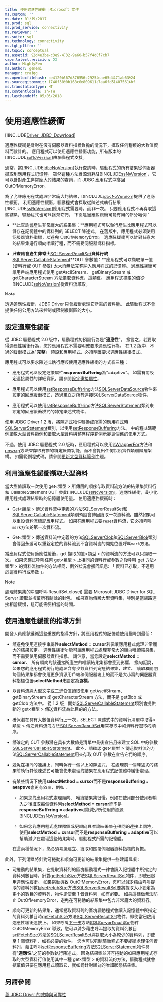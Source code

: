 ```yaml
---
title: 使用適應性緩衝 |Microsoft 文件
ms.custom: ''
ms.date: 01/19/2017
ms.prod: sql
ms.prod_service: connectivity
ms.reviewer: ''
ms.suite: sql
ms.technology: connectivity
ms.tgt_pltfrm: ''
ms.topic: conceptual
ms.assetid: 92d4e3be-c3e9-4732-9a60-b57f4d0f7cb7
caps.latest.revision: 53
author: MightyPen
ms.author: genemi
manager: craigg
ms.openlocfilehash: ae4120b567d876556c29254eae65d4471ab63924
ms.sourcegitcommit: 1740f3090b168c0e809611a7aa6fd514075616bf
ms.translationtype: MT
ms.contentlocale: zh-TW
ms.lasthandoff: 05/03/2018
---
```

# <a name="using-adaptive-buffering"></a>使用適應性緩衝
[!INCLUDE[Driver_JDBC_Download](../../includes/driver_jdbc_download.md)]

  適應性緩衝是針對在沒有伺服器資料指標負擔的情況下，擷取任何種類的大數值資料而設計的。 應用程式可以使用適應性緩衝功能，所有版本的[!INCLUDE[ssNoVersion](../../includes/ssnoversion_md.md)]由驅動程式支援。  
  
 通常，當[!INCLUDE[jdbcNoVersion](../../includes/jdbcnoversion_md.md)]執行查詢時，驅動程式的所有結果從伺服器擷取到應用程式記憶體。 雖然這種方法資源消耗降[!INCLUDE[ssNoVersion](../../includes/ssnoversion_md.md)]，它可以針對產生非常龐大的結果的查詢，而 JDBC 應用程式中擲回 OutOfMemoryError。  
  
 為了允許應用程式處理非常龐大的結果，[!INCLUDE[jdbcNoVersion](../../includes/jdbcnoversion_md.md)]提供了適應性緩衝。 利用適應性緩衝，驅動程式會擷取從陳述式執行結果[!INCLUDE[ssNoVersion](../../includes/ssnoversion_md.md)]應用程式需要時，而非一次。 只要應用程式不再存取這些結果，驅動程式也可以捨棄它們。 下面是適應性緩衝可能有用的部分範例：  
  
-   **此查詢會產生非常龐大的結果集：**應用程式可以執行產生比應用程式可以儲存在記憶體中的資料列的 SELECT 陳述式。 在舊版中，應用程式必須使用伺服器資料指標，以避免 OutOfMemoryError。 適應性緩衝可以針對任意大的結果集進行順向唯讀行程，而不需要伺服器資料指標。  
  
-   **此查詢會產生非常大**[SQLServerResultSet](../../connect/jdbc/reference/sqlserverresultset-class.md)**資料行或**[SQLServerCallableStatement](../../connect/jdbc/reference/sqlservercallablestatement-class.md)**OUT 參數值：**應用程式可以擷取單一值 (資料行或 OUT 參數) 太大而無法完整納入應用程式的記憶體。         適應性緩衝可讓用戶端應用程式使用 getAsciiStream、 getBinaryStream 或 getCharacterStream 方法擷取資料流，這類值。 應用程式擷取的值從[!INCLUDE[ssNoVersion](../../includes/ssnoversion_md.md)]從資料流讀取。  
  
> [!NOTE]  
>  透過適應性緩衝，JDBC Driver 只會緩衝處理它所需的資料量。 此驅動程式不會提供任何公用方法來控制或限制緩衝區的大小。  
  
## <a name="setting-adaptive-buffering"></a>設定適應性緩衝  
 從 JDBC 驅動程式 2.0 版中，驅動程式的預設行為是"**適應性**"。 換言之，若要取得適應性緩衝行為，您的應用程式不需要明確要求適應性行為。 在 1.2 版中，不過的緩衝模式為"**完整**」 預設和應用程式，必須明確要求適應性緩衝模式。  
  
 應用程式可以要求陳述式執行應該使用適應性緩衝的方式有三種：  
  
-   應用程式可以設定連接屬性**responseBuffering**為"adaptive"。 如需有關設定連接屬性的詳細資訊，請參閱[設定連接屬性](../../connect/jdbc/setting-the-connection-properties.md)。  
  
-   應用程式可以使用[setResponseBuffering](../../connect/jdbc/reference/setresponsebuffering-method-sqlserverdatasource.md)方法[SQLServerDataSource](../../connect/jdbc/reference/sqlserverdatasource-class.md)物件來設定的回應緩衝模式，透過建立之所有連接[SQLServerDataSource](../../connect/jdbc/reference/sqlserverdatasource-class.md)物件。  
  
-   應用程式可以使用[setResponseBuffering](../../connect/jdbc/reference/setresponsebuffering-method-sqlserverstatement.md)方法[SQLServerStatement](../../connect/jdbc/reference/sqlserverstatement-class.md)類別來設定的回應緩衝模式的特定陳述式物件。  
  
 使用 JDBC Driver 1.2 版，將陳述式物件轉換成所需的應用程式時[SQLServerStatement](../../connect/jdbc/reference/sqlserverstatement-class.md)類別，以使用[setResponseBuffering](../../connect/jdbc/reference/setresponsebuffering-method-sqlserverstatement.md)方法。 中的程式碼範例[讀取大型資料範例](../../connect/jdbc/reading-large-data-sample.md)和[讀取大型資料與預存程序範例](../../connect/jdbc/reading-large-data-with-stored-procedures-sample.md)示範這個舊的使用方式。  
  
 不過，使用 JDBC 驅動程式 2.0 版時，應用程式可以使用[isWrapperFor](../../connect/jdbc/reference/iswrapperfor-method-sqlserverstatement.md)方法和[unwrap](../../connect/jdbc/reference/unwrap-method-sqlserverstatement.md)方法來存取有關的特定廠商功能，而不會提出任何假設實作類別階層架構。 如需範例程式碼，請參閱[更新大型資料範例](../../connect/jdbc/updating-large-data-sample.md)主題。  
  
## <a name="retrieving-large-data-with-adaptive-buffering"></a>利用適應性緩衝擷取大型資料  
 當大型值讀取一次使用 get\<類型 > 所傳回的順序存取資料流方法的結果集資料行和 CallableStatement OUT 參數[!INCLUDE[ssNoVersion](../../includes/ssnoversion_md.md)]，適應性緩衝，最小化應用程式處理結果時的記憶體使用量。 使用適應性緩衝時：  
  
-   Get\<類型 > 傳送資料流中定義的方法[SQLServerResultSet](../../connect/jdbc/reference/sqlserverresultset-class.md)和[SQLServerCallableStatement](../../connect/jdbc/reference/sqlservercallablestatement-class.md)類別預設會傳回讀取一次資料流，雖然如果可以重設資料流標記應用程式。 如果在應用程式要`reset`資料流，它必須呼叫`mark`方法的第一次資料流。  
  
-   Get\<類型 > 傳送資料流中定義的方法[SQLServerClob](../../connect/jdbc/reference/sqlserverclob-class.md)和[SQLServerBlob](../../connect/jdbc/reference/sqlserverblob-class.md)類別會傳回永遠可以重新定位的資料流到不含資料流的開始位置呼叫`mark`方法。  
  
 當應用程式使用適應性緩衝，get 擷取的值\<類型 > 的資料流的方法可以只擷取一次。 如果您嘗試呼叫任何 get\<類型 > 上相同的資料行或參數之後呼叫 get 方法\<類型 > 的資料流物件的方法相同，例外狀況會擲回訊息: 「 資料已存取，不適用於這資料行或參數 」。  
  
> [!NOTE]
> 處理結果集的中間呼叫 ResultSet.close() 需要 Microsoft JDBC Driver for SQL Server 讀取並捨棄所有剩餘的封包。 如果查詢傳回大型資料集，特別是當網路連接相當緩慢，這可能需要相當的時間。     
  
## <a name="guidelines-for-using-adaptive-buffering"></a>使用適應性緩衝的指導方針  
 開發人員應該遵循這些重要的指導方針，將應用程式的記憶體使用量降到最低：  
  
-   請避免使用連接字串屬性**selectMethod = cursor**若要讓應用程式處理非常龐大的結果設定。 適應性緩衝功能可讓應用程式處理非常大的順向唯讀結果集，而不需要使用伺服器資料指標。 請注意，當您設定**selectMethod = cursor**、 所有順向的該連接所產生的唯讀結果集都會受到影響。 換句話說，如果您的應用程式例行地處理含有少數資料列簡短結果集，建立、 讀取和關閉每個結果集都會使用更多資源用戶端和伺服器端上的而不是大小寫的伺服器資料指標位置**selectMethod**未設定為**游標**。  
  
-   以資料流將大型文字或二進位值讀取使用 getAsciiStream、 getBinaryStream 或 getCharacterStream 方法，而不是 getBlob 或 getClob 方法中。 從 1.2 版，開始[SQLServerCallableStatement](../../connect/jdbc/reference/sqlservercallablestatement-class.md)類別會提供新的 get\<類型 > 傳送資料流為此目的的方法。  
  
-   確保潛在具有大數值資料行上一次，SELECT 陳述式中的資料行清單中取得\<類型 > 傳送資料流的方法[SQLServerResultSet](../../connect/jdbc/reference/sqlserverresultset-class.md)用來存取中的資料行選取的順序。  
  
-   請確定的 OUT 參數潛在具有大數值是清單中最後宣告用來建立 SQL 中的參數[SQLServerCallableStatement](../../connect/jdbc/reference/sqlservercallablestatement-class.md)。 此外，請確認 get\<類型 > 傳送資料流的方法[SQLServerCallableStatement](../../connect/jdbc/reference/sqlservercallablestatement-class.md)用來存取 OUT 參數在宣告它們的順序。  
  
-   避免在相同的連接上，同時執行一個以上的陳述式。 在處理前一個陳述式的結果前執行其他陳述式可能會使未處理的結果在應用程式記憶體中緩衝處理。  
  
-   有某些情況下使用**selectMethod = cursor**而不是**responseBuffering = adaptive**會更有效率，例如：  
  
    -   如果您的應用程式處理順向、 唯讀結果集很慢，例如在使用部分使用者輸入之後讀取每個資料列**selectMethod = cursor**而不是**responseBuffering = adaptive**可能減少所使用的資源[!INCLUDE[ssNoVersion](../../includes/ssnoversion_md.md)]。  
  
    -   如果您的應用程式處理兩個或更順向且唯讀結果集在相同的連接上同時，使用**selectMethod = cursor**而不是**responseBuffering = adaptive**可以幫助減少在處理這些結果集時，驅動程式所需的記憶體。  
  
     在這兩種情況下，您必須考慮建立、讀取和關閉伺服器資料指標的負擔。  
  
 此外，下列清單將針對可捲動和順向可更新的結果集提供一些建議事項：  
  
-   可捲動的結果集，在提取資料列的區塊驅動程式一律會讀入記憶體中所指定的資料列數目時，針對[getFetchSize](../../connect/jdbc/reference/getfetchsize-method-sqlserverresultset.md)方法[SQLServerResultSet](../../connect/jdbc/reference/sqlserverresultset-class.md)物件，即使已啟用適應性緩衝。 如果捲動導致 OutOfMemoryError，您可以減少藉由呼叫提取的資料列數目[setFetchSize](../../connect/jdbc/reference/setfetchsize-method-sqlserverresultset.md)方法[SQLServerResultSet](../../connect/jdbc/reference/sqlserverresultset-class.md)要將提取大小設定為更小的數目的資料列，物件即使至 1 個資料列，如有必要。 如果這樣做無法防止 OutOfMemoryError，避免在可捲動的結果集中包含非常龐大的資料行。  
  
-   順向可更新的結果集，通常提取資料列的區塊驅動程式會讀入記憶體中所指定的資料列數目時[getFetchSize](../../connect/jdbc/reference/getfetchsize-method-sqlserverresultset.md)方法[SQLServerResultSet](../../connect/jdbc/reference/sqlserverresultset-class.md)物件，即使當已啟用適應性緩衝連接上。 如果呼叫[下一步](../../connect/jdbc/reference/next-method-sqlserverresultset.md)方法[SQLServerResultSet](../../connect/jdbc/reference/sqlserverresultset-class.md)物件 OutOfMemoryError 導致，您可以減少藉由呼叫提取的資料列數目[setFetchSize](../../connect/jdbc/reference/setfetchsize-method-sqlserverresultset.md)方法的[SQLServerResultSet](../../connect/jdbc/reference/sqlserverresultset-class.md)將提取大小為較少的資料列，即使至 1 個資料列，如有必要的物件。 您也可以強制驅動程式不要緩衝處理任何資料列，藉由呼叫[setResponseBuffering](../../connect/jdbc/reference/setresponsebuffering-method-sqlserverstatement.md)方法[SQLServerStatement](../../connect/jdbc/reference/sqlserverstatement-class.md)物件具有"**適應性**"之前的參數執行陳述式。 因為結果集並非可捲動的如果應用程式存取的大型資料行值使用其中一種 get\<類型 > 的資料流的方法，驅動程式就會捨棄值只要在應用程式讀取它，就如同針對順向的唯讀狀態結果集。  
  
## <a name="see-also"></a>另請參閱  
 [善 JDBC Driver 的效能與可靠性](../../connect/jdbc/improving-performance-and-reliability-with-the-jdbc-driver.md)  
  
  
